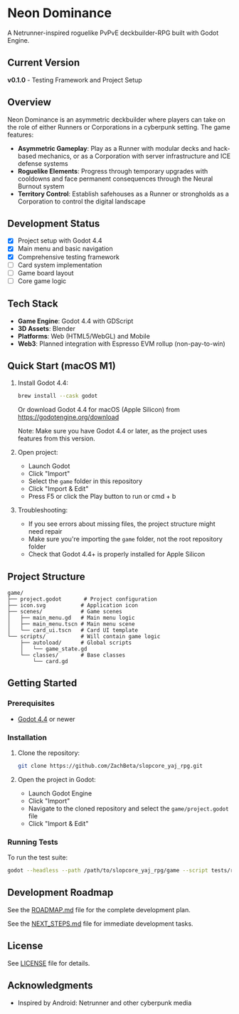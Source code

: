 # Neon Dominance

A Netrunner-inspired roguelike PvPvE deckbuilder-RPG built with Godot Engine.

## Current Version

**v0.1.0** - Testing Framework and Project Setup

## Overview

Neon Dominance is an asymmetric deckbuilder where players can take on the role of either Runners or Corporations in a cyberpunk setting. The game features:

- **Asymmetric Gameplay**: Play as a Runner with modular decks and hack-based mechanics, or as a Corporation with server infrastructure and ICE defense systems
- **Roguelike Elements**: Progress through temporary upgrades with cooldowns and face permanent consequences through the Neural Burnout system
- **Territory Control**: Establish safehouses as a Runner or strongholds as a Corporation to control the digital landscape

## Development Status

- [x] Project setup with Godot 4.4
- [x] Main menu and basic navigation
- [x] Comprehensive testing framework
- [ ] Card system implementation
- [ ] Game board layout
- [ ] Core game logic

## Tech Stack

- **Game Engine**: Godot 4.4 with GDScript
- **3D Assets**: Blender
- **Platforms**: Web (HTML5/WebGL) and Mobile
- **Web3**: Planned integration with Espresso EVM rollup (non-pay-to-win)

## Quick Start (macOS M1)

1. Install Godot 4.4:
   ```bash
   brew install --cask godot
   ```
   Or download Godot 4.4 for macOS (Apple Silicon) from https://godotengine.org/download
   
   Note: Make sure you have Godot 4.4 or later, as the project uses features from this version.

2. Open project:
   - Launch Godot
   - Click "Import"
   - Select the `game` folder in this repository
   - Click "Import & Edit"
   - Press F5 or click the Play button to run or cmd + b

3. Troubleshooting:
   - If you see errors about missing files, the project structure might need repair
   - Make sure you're importing the `game` folder, not the root repository folder
   - Check that Godot 4.4+ is properly installed for Apple Silicon

## Project Structure

```
game/
├── project.godot       # Project configuration
├── icon.svg           # Application icon
├── scenes/            # Game scenes
│   ├── main_menu.gd   # Main menu logic
│   ├── main_menu.tscn # Main menu scene
│   └── card_ui.tscn   # Card UI template
└── scripts/           # Will contain game logic
    ├── autoload/      # Global scripts
    │   └── game_state.gd
    └── classes/       # Base classes
        └── card.gd
```

## Getting Started

### Prerequisites

- [Godot 4.4](https://godotengine.org/download) or newer

### Installation

1. Clone the repository:
   ```bash
   git clone https://github.com/ZachBeta/slopcore_yaj_rpg.git
   ```

2. Open the project in Godot:
   - Launch Godot Engine
   - Click "Import"
   - Navigate to the cloned repository and select the `game/project.godot` file
   - Click "Import & Edit"

### Running Tests

To run the test suite:

```bash
godot --headless --path /path/to/slopcore_yaj_rpg/game --script tests/run_tests.gd
```

## Development Roadmap

See the [ROADMAP.md](docs/ROADMAP.md) file for the complete development plan.

See the [NEXT_STEPS.md](docs/NEXT_STEPS.md) file for immediate development tasks.

## License

See [LICENSE](LICENSE) file for details.

## Acknowledgments

- Inspired by Android: Netrunner and other cyberpunk media
